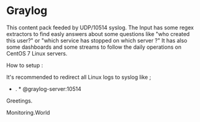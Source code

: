 # Graylog

This content pack feeded by UDP/10514 syslog.
The Input has some regex extractors to find easly answers about some questions like "who created this user?" or "which service has stopped on which server ?"
It has also some dashboards and some streams to follow the daily operations on CentOS 7 Linux servers.

How to setup :

It's recommended to redirect all Linux logs to syslog like ;

* . * @graylog-server:10514

Greetings.

Monitoring.World
